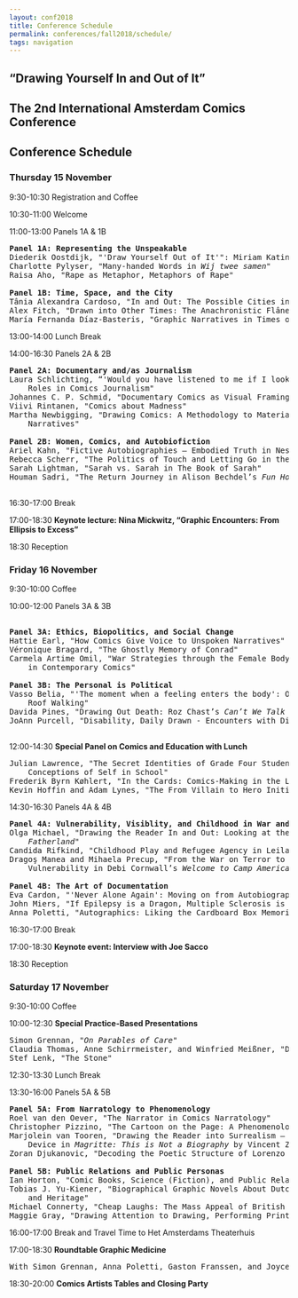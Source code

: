 ```yaml
---
layout: conf2018
title: Conference Schedule
permalink: conferences/fall2018/schedule/
tags: navigation
---
```


## “Drawing Yourself In and Out of It”  
## The 2nd International Amsterdam Comics Conference

## Conference Schedule

### __Thursday 15 November__

9:30-10:30	Registration and Coffee

10:30-11:00	Welcome

11:00-13:00	Panels 1A & 1B

<pre>
<b>Panel 1A: Representing the Unspeakable</b>
Diederik Oostdijk, "'Draw Yourself Out of It'": Miriam Katin's Graphic Metamorphosis of Trauma"
Charlotte Pylyser, "Many-handed Words in <i>Wij twee samen</i>"
Raisa Aho, "Rape as Metaphor, Metaphors of Rape" 

<b>Panel 1B: Time, Space, and the City</b>
Tânia Alexandra Cardoso, "In and Out: The Possible Cities in Procurando São Paulo"
Alex Fitch, "Drawn into Other Times: The Anachronistic Flâneur in the Work of Alan Moore"
María Fernanda Díaz-Basteris, "Graphic Narratives in Times of Crisis: Healing Collective Trauma"
</pre>

13:00-14:00	Lunch Break

14:00-16:30	Panels 2A & 2B

<pre>
<b>Panel 2A: Documentary and/as Journalism</b>
Laura Schlichting, “'Would you have listened to me if I looked like this?': The ‘Cartoon-Me’ and its 
	Roles in Comics Journalism" 
Johannes C. P. Schmid, "Documentary Comics as Visual Framing"
Viivi Rintanen, "Comics about Madness"
Martha Newbigging, "Drawing Comics: A Methodology to Materialize Queer Presence within Family 
	Narratives"

<b>Panel 2B: Women, Comics, and Autobiofiction</b>
Ariel Kahn, "Fictive Autobiographies – Embodied Truth in Nested Feminist Narratives"
Rebecca Scherr, "The Politics of Touch and Letting Go in the Works of Phoebe Gloeckner" 
Sarah Lightman, "Sarah vs. Sarah in The Book of Sarah"
Houman Sadri, "The Return Journey in Alison Bechdel’s <i>Fun Home</i>"
 </pre>
 
16:30-17:00	Break

17:00-18:30 __Keynote lecture: Nina Mickwitz, “Graphic Encounters: From Ellipsis to Excess”__

18:30		Reception

### __Friday 16 November__

9:30-10:00	Coffee

10:00-12:00	Panels 3A & 3B

<pre>
	
<b>Panel 3A: Ethics, Biopolitics, and Social Change</b>
Hattie Earl, "How Comics Give Voice to Unspoken Narratives"
Véronique Bragard, "The Ghostly Memory of Conrad"
Carmela Artime Omil, "War Strategies through the Female Body: Women and the Spanish Civil War 
	in Contemporary Comics"

<b>Panel 3B: The Personal is Political</b>
Vasso Belia, "'The moment when a feeling enters the body': On the Politics of Drawing, Writing, and 
	Roof Walking"
Davida Pines, "Drawing Out Death: Roz Chast’s <i>Can’t We Talk about Something More Pleasant?</i>"
JoAnn Purcell, "Disability, Daily Drawn - Encounters with Difference"

</pre>

12:00-14:30	__Special Panel on Comics and Education with Lunch__
<pre>
Julian Lawrence, "The Secret Identities of Grade Four Students: Making Comics and Negotiating 
	Conceptions of Self in School"
Frederik Byrn Køhlert, "In the Cards: Comics-Making in the Literature Classroom"
Kevin Hoffin and Adam Lynes, "The From Villain to Hero Initiative: An Origin Story" 
</pre>

14:30-16:30	Panels 4A & 4B
<pre>
<b>Panel 4A: Vulnerability, Visiblity, and Childhood in War and Conflict</b>
Olga Michael, "Drawing the Reader In and Out: Looking at the Children in Nina Bunjevac’s 
	<i>Fatherland</i>"
Candida Rifkind, "Childhood Play and Refugee Agency in Leila Abdelrazaq’s <i>Baddawi</i>"
Dragoş Manea and Mihaela Precup, "From the War on Terror to the Refugee Crisis: Representing 
	Vulnerability in Debi Cornwall’s <i>Welcome to Camp America and Kate Evans’s Threads</i>"

<b>Panel 4B: The Art of Documentation</b>
Eva Cardon, "'Never Alone Again': Moving on from Autobiography"
John Miers, "If Epilepsy is a Dragon, Multiple Sclerosis is a…"
Anna Poletti, "Autographics: Liking the Cardboard Box Memorial"
</pre>

16:30-17:00	Break

17:00-18:30	__Keynote event: Interview with Joe Sacco__

18:30		Reception


### __Saturday 17 November__

9:30-10:00	Coffee

10:00-12:30 __Special Practice-Based Presentations__
<pre>
Simon Grennan, "<i>On Parables of Care</i>"
Claudia Thomas, Anne Schirrmeister, and Winfried Meißner, "Don't Be Afraid of Surgery!" 
Stef Lenk, "The Stone"
</pre>

12:30-13:30	Lunch Break

13:30-16:00	Panels 5A & 5B
<pre>
<b>Panel 5A: From Narratology to Phenomenology</b>
Roel van den Oever, "The Narrator in Comics Narratology"
Christopher Pizzino, "The Cartoon on the Page: A Phenomenology of Reading"
Marjolein van Tooren, "Drawing the Reader into Surrealism – Interpicturality as a Biographical 
	Device in <i>Magritte: This is Not a Biography</i> by Vincent Zabus and Thomas Campi"
Zoran Djukanovic, "Decoding the Poetic Structure of Lorenzo Mattotti’s <i>Fires</i>" 

<b>Panel 5B: Public Relations and Public Personas</b>
Ian Horton, "Comic Books, Science (Fiction), and Public Relations"
Tobias J. Yu-Kiener, "Biographical Graphic Novels About Dutch Painters: Questions of Adaptation 
	and Heritage"
Michael Connerty, "Cheap Laughs: The Mass Appeal of British Comics in the 1890s"
Maggie Gray, "Drawing Attention to Drawing, Performing Print: Alan Moore, Underground Cartoonist"
</pre>


16:00-17:00	Break and Travel Time to Het Amsterdams Theaterhuis

17:00-18:30	__Roundtable Graphic Medicine__
<pre>With Simon Grennan, Anna Poletti, Gaston Franssen, and Joyce Lamerichs</pre>

18:30-20:00	__Comics Artists Tables and Closing Party__
